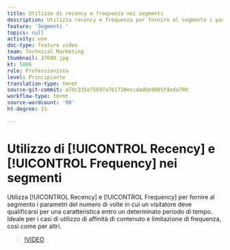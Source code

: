 ```yaml
---
title: Utilizzo di recency e frequenza nei segmenti
description: Utilizza recency e frequenza per fornire al segmento i parametri del numero di volte in cui un visitatore deve qualificarsi per una caratteristica entro un determinato periodo di tempo. Ideale per i casi di utilizzo di affinità di contenuto e limitazione di frequenza, così come per altri.
feature: 'Segmenti '
topics: null
activity: use
doc-type: feature video
team: Technical Marketing
thumbnail: 37698.jpg
kt: 5866
role: Professionista
level: Principiante
translation-type: tm+mt
source-git-commit: a7dc335e75697a7b1720eccdadbb9605fdeda798
workflow-type: tm+mt
source-wordcount: '90'
ht-degree: 1%

---
```



# Utilizzo di [!UICONTROL Recency] e [!UICONTROL Frequency] nei segmenti

Utilizza [!UICONTROL Recency] e [!UICONTROL Frequency] per fornire al segmento i parametri del numero di volte in cui un visitatore deve qualificarsi per una caratteristica entro un determinato periodo di tempo. Ideale per i casi di utilizzo di affinità di contenuto e limitazione di frequenza, così come per altri.

>[!VIDEO](https://video.tv.adobe.com/v/37698/?quality=12&learn=on)
